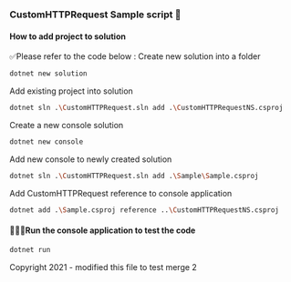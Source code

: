 ### CustomHTTPRequest Sample script 🍜
#### How to add project to solution 
✅Please refer to the code below : 
Create new solution into a folder
```sh
dotnet new solution
```
Add existing project into solution 
```sh
dotnet sln .\CustomHTTPRequest.sln add .\CustomHTTPRequestNS.csproj
```
Create a new console solution
```sh
dotnet new console  
```
Add new console to newly created solution 
```sh
dotnet sln .\CustomHTTPRequest.sln add .\Sample\Sample.csproj
```
Add CustomHTTPRequest reference to console application 
```sh
dotnet add .\Sample.csproj reference ..\CustomHTTPRequestNS.csproj
```
#### 🏃🏻‍♀️Run the console application to test the code
```sh
dotnet run
```
Copyright 2021 - modified this file to test merge 2
